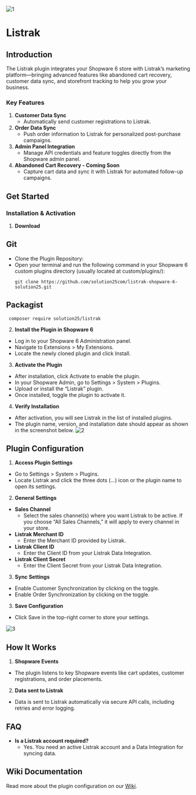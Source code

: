 ![1](https://github.com/user-attachments/assets/37c88d5-0bdd-4ca9-ba14-9d2a26cc988a)

# Listrak

## Introduction


The Listrak plugin integrates your Shopware 6 store with Listrak’s marketing platform—bringing advanced features like abandoned cart recovery, customer data sync, and storefront tracking to help you grow your business.

### Key Features

1. **Customer Data Sync**
   - Automatically send customer registrations to Listrak.
2. **Order Data Sync**
   - Push order information to Listrak for personalized post-purchase campaigns.
3. **Admin Panel Integration**
   - Manage API credentials and feature toggles directly from the Shopware admin panel.
4. **Abandoned Cart Recovery - Coming Soon** 
   - Capture cart data and sync it with Listrak for automated follow-up campaigns.


## Get Started

### Installation & Activation

1. **Download**

## Git

- Clone the Plugin Repository:
- Open your terminal and run the following command in your Shopware 6 custom plugins directory (usually located at custom/plugins/):
  ```
  git clone https://github.com/solution25com/listrak-shopware-6-solution25.git
  ```

## Packagist
 ```
  composer require solution25/listrak
  ```

2. **Install the Plugin in Shopware 6**

- Log in to your Shopware 6 Administration panel.
- Navigate to Extensions > My Extensions.
- Locate the newly cloned plugin and click Install.

3. **Activate the Plugin**

- After installation, click Activate to enable the plugin.
- In your Shopware Admin, go to Settings > System > Plugins.
- Upload or install the “Listrak” plugin.
- Once installed, toggle the plugin to activate it.

4. **Verify Installation**

- After activation, you will see Listrak in the list of installed plugins.
- The plugin name, version, and installation date should appear as shown in the screenshot below.
![2](https://github.com/user-attachments/assets/052ef31-11ef-4cb3-ad68-d483343a8412)

## Plugin Configuration

1. **Access Plugin Settings**

- Go to Settings > System > Plugins.
- Locate Listrak and click the three dots (...) icon or the plugin name to open its settings.

2. **General Settings**

- **Sales Channel**
  - Select the sales channel(s) where you want Listrak to be active. If you choose “All Sales Channels,” it will apply to every channel in your store.
- **Listrak Merchant ID**
  - Enter the Merchant ID provided by Listrak.
- **Listrak Client ID**
  - Enter the Client ID from your Listrak Data Integration.
- **Listrak Client Secret**
  - Enter the Client Secret from your Listrak Data Integration.

3. **Sync Settings**

- Enable Customer Synchronization by clicking on the toggle.
- Enable Order Synchronization by clicking on the toggle.

3. **Save Configuration**

- Click Save in the top-right corner to store your settings.

![3](https://github.com/user-attachments/assets/c5adf85-f999-4ea8-bf1f-11bb32699b25)

## How It Works

1. **Shopware Events**

- The plugin listens to key Shopware events like cart updates, customer registrations, and order placements.

2. **Data sent to Listrak**

- Data is sent to Listrak automatically via secure API calls, including retries and error logging.

## FAQ
- **Is a Listrak account required?** 
   - Yes. You need an active Listrak account and a Data Integration for syncing data.  

## Wiki Documentation
Read more about the plugin configuration on our [Wiki](https://github.com/solution25com/listrak-shopware-6-solution25/wiki).


